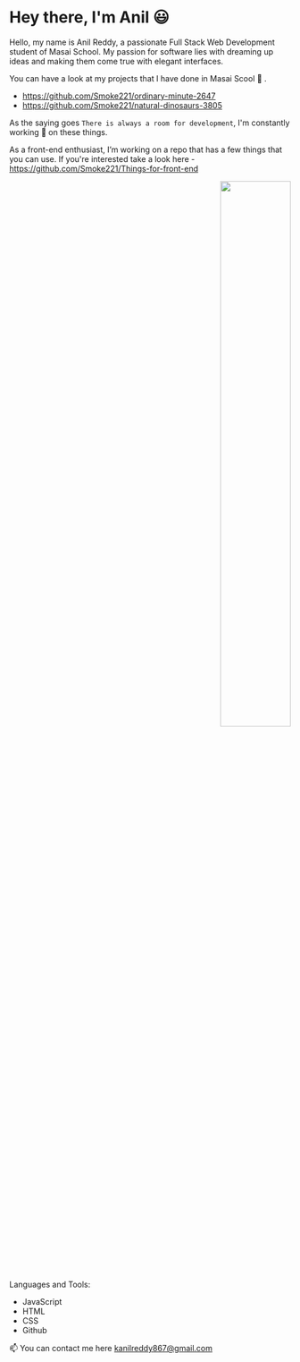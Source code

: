 # Hey there, I'm Anil :smiley:
Hello, my name is Anil Reddy, a passionate Full Stack Web Development student of Masai School. My passion for software lies with dreaming up ideas and making them come true with elegant interfaces.


You can have a look at my projects that I have done in Masai Scool :school: .
- https://github.com/Smoke221/ordinary-minute-2647
- https://github.com/Smoke221/natural-dinosaurs-3805

As the saying goes `There is always a room for development`, I'm constantly working 	:construction_worker: on these things.

As a front-end enthusiast, I’m working on a repo that has a few things that you can use. If you're interested take a look here - https://github.com/Smoke221/Things-for-front-end

<p align="right">
 <img width="50%" src="https://github.com/abhisheknaiidu/abhisheknaiidu/raw/master/code.gif?raw=true">
</p>
 
 Languages and Tools: 
 
 - JavaScript 
 - HTML 
 - CSS 
 - Github

 📫  You can contact me here kanilreddy867@gmail.com

<!---
Smoke221/Smoke221 is a ✨ special ✨ repository because its `README.md` (this file) appears on your GitHub profile.
You can click the Preview link to take a look at your changes.
--->
